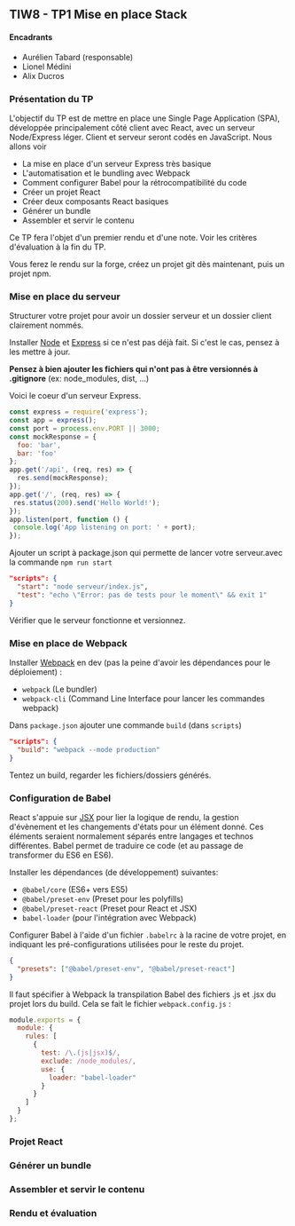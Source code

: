 ## TIW8 - TP1 Mise en place Stack

#### Encadrants
- Aurélien Tabard (responsable)
- Lionel Médini
- Alix Ducros



### Présentation du TP

L'objectif du TP est de mettre en place une Single Page Application (SPA), développée principalement côté client avec React, avec un serveur Node/Express léger. Client et serveur seront codés en JavaScript. Nous allons voir

- La mise en place d'un serveur Express très basique
- L'automatisation et le bundling avec Webpack
- Comment configurer Babel pour la rétrocompatibilité du code
- Créer un projet React 
- Créer deux composants React basiques
- Générer un bundle
- Assembler et servir le contenu


Ce TP fera l'objet d'un premier rendu et d'une note. Voir les critères d'évaluation à la fin du TP.

Vous ferez le rendu sur la forge, créez un projet git dès maintenant, puis un projet npm.

### Mise en place du serveur

Structurer votre projet pour avoir un dossier serveur et un dossier client clairement nommés.

Installer [Node](https://nodejs.org/) et [Express](https://expressjs.com/) si ce n'est pas déjà fait. Si c'est le cas, pensez à les mettre à jour.


__Pensez à bien ajouter les fichiers qui n'ont pas à être versionnés à .gitignore__ (ex: node_modules, dist, ...)

Voici le coeur d'un serveur Express.

```javascript
const express = require('express');
const app = express();
const port = process.env.PORT || 3000;
const mockResponse = {
  foo: 'bar',
  bar: 'foo'
};
app.get('/api', (req, res) => {
  res.send(mockResponse);
});
app.get('/', (req, res) => {
 res.status(200).send('Hello World!');
});
app.listen(port, function () {
 console.log('App listening on port: ' + port);
});
```

Ajouter un script à package.json qui permette de lancer votre serveur.avec la commande 
`npm run start`

```json
"scripts": {
  "start": "node serveur/index.js",
  "test": "echo \"Error: pas de tests pour le moment\" && exit 1"
}
```


Vérifier que le serveur fonctionne et versionnez.


### Mise en place de Webpack

Installer [Webpack](https://webpack.js.org/) en dev (pas la peine d'avoir les dépendances pour le déploiement)  :

- `webpack` (Le bundler)
- `webpack-cli` (Command Line Interface pour lancer les commandes webpack)

Dans `package.json` ajouter une commande `build` (dans `scripts`)

```json
"scripts": {
  "build": "webpack --mode production"
}
```

Tentez un build, regarder les fichiers/dossiers générés. 

### Configuration de Babel 

React s'appuie sur [JSX](https://reactjs.org/docs/introducing-jsx.html) pour 
lier la logique de rendu, la gestion d'évènement et les changements d'états 
pour un élément donné. Ces éléments seraient normalement séparés entre langages 
et technos différentes. Babel permet de traduire ce code (et au passage de transformer du ES6 en ES6).

Installer les dépendances (de développement) suivantes:

- `@babel/core` (ES6+ vers ES5)
- `@babel/preset-env` (Preset pour les polyfills)
- `@babel/preset-react` (Preset pour React et JSX)
- `babel-loader` (pour l'intégration avec Webpack)

Configurer Babel à l'aide d'un fichier `.babelrc` à la racine de votre projet, 
en indiquant les pré-configurations utilisées pour le reste du projet.

```json
{
  "presets": ["@babel/preset-env", "@babel/preset-react"]
}
```

Il faut spécifier à Webpack la transpilation Babel des fichiers .js et .jsx du projet lors du build. 
Cela se fait le fichier `webpack.config.js` :

```javascript
module.exports = {
  module: {
    rules: [
      {
        test: /\.(js|jsx)$/,
        exclude: /node_modules/,
        use: {
          loader: "babel-loader"
        }
      }
    ]
  }
};
```


### Projet React


### Générer un bundle


### Assembler et servir le contenu


### Rendu et évaluation
